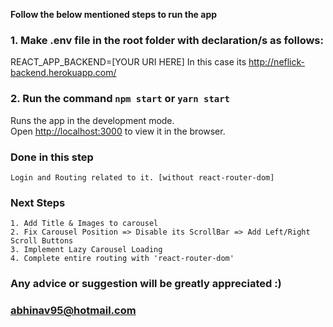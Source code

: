 **Follow the below mentioned steps to run the app**

### 1. Make .env file in the root folder with declaration/s as follows:

REACT_APP_BACKEND=[YOUR URI HERE] In this case its http://neflick-backend.herokuapp.com/

### 2. Run the command `npm start` or `yarn start`

Runs the app in the development mode.<br>
Open [http://localhost:3000](http://localhost:3000) to view it in the browser.


### Done in this step
    Login and Routing related to it. [without react-router-dom]

### Next Steps
    1. Add Title & Images to carousel
    2. Fix Carousel Position => Disable its ScrollBar => Add Left/Right Scroll Buttons
    3. Implement Lazy Carousel Loading
    4. Complete entire routing with 'react-router-dom'
    
### Any advice or suggestion will be greatly appreciated :)
### abhinav95@hotmail.com